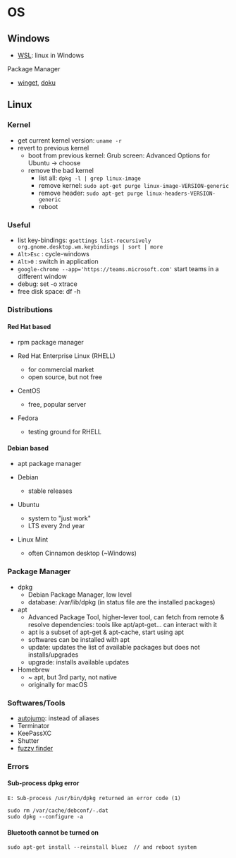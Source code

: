 # OS

## Windows

- [WSL](https://en.wikipedia.org/wiki/Windows_Subsystem_for_Linux): linux in Windows

Package Manager

- [winget](https://github.com/microsoft/winget-cli), [doku](https://docs.microsoft.com/en-us/windows/package-manager/)

## Linux

### Kernel

- get current kernel version: `uname -r`
- revert to previous kernel
  - boot from previous kernel: Grub screen: Advanced Options for Ubuntu -> choose
  - remove the bad kernel
    - list all: `dpkg -l | grep linux-image`
    - remove kernel: `sudo apt-get purge linux-image-VERSION-generic`
    - remove header: `sudo apt-get purge linux-headers-VERSION-generic`
    - reboot

### Useful

- list key-bindings: `gsettings list-recursively org.gnome.desktop.wm.keybindings | sort | more`
- `Alt>Esc` : cycle-windows
- `Alt>0` : switch in application
- `google-chrome --app='https://teams.microsoft.com'` start teams in a different window
- debug: set -o xtrace
- free disk space: df -h

### Distributions

#### Red Hat based

- rpm package manager

- Red Hat Enterprise Linux (RHELL)
  - for commercial market
  - open source, but not free
- CentOS
  - free, popular server
- Fedora
  - testing ground for RHELL

#### Debian based

- apt package manager

- Debian
  - stable releases
- Ubuntu
  - system to "just work"
  - LTS every 2nd year
- Linux Mint
  - often Cinnamon desktop (~Windows)

### Package Manager

- dpkg
  - Debian Package Manager, low level
  - database: /var/lib/dpkg (in status file are the installed packages)
- apt
  - Advanced Package Tool, higher-lever tool, can fetch from remote & resolve dependencies: tools like apt/apt-get... can interact with it
  - apt is a subset of apt-get & apt-cache, start using apt
  - softwares can be installed with apt
  - update: updates the list of available packages but does not installs/upgrades
  - upgrade: installs available updates
- Homebrew
  - ~ apt, but 3rd party, not native
  - originally for macOS

### Softwares/Tools

- [autojump](https://github.com/wting/autojump): instead of aliases
- Terminator
- KeePassXC
- Shutter
- [fuzzy finder](https://github.com/junegunn/fzf)

### Errors

#### Sub-process dpkg error

```shell
E: Sub-process /usr/bin/dpkg returned an error code (1)

sudo rm /var/cache/debconf/-.dat
sudo dpkg --configure -a
```

#### Bluetooth cannot be turned on

```shell
sudo apt-get install --reinstall bluez  // and reboot system
```
